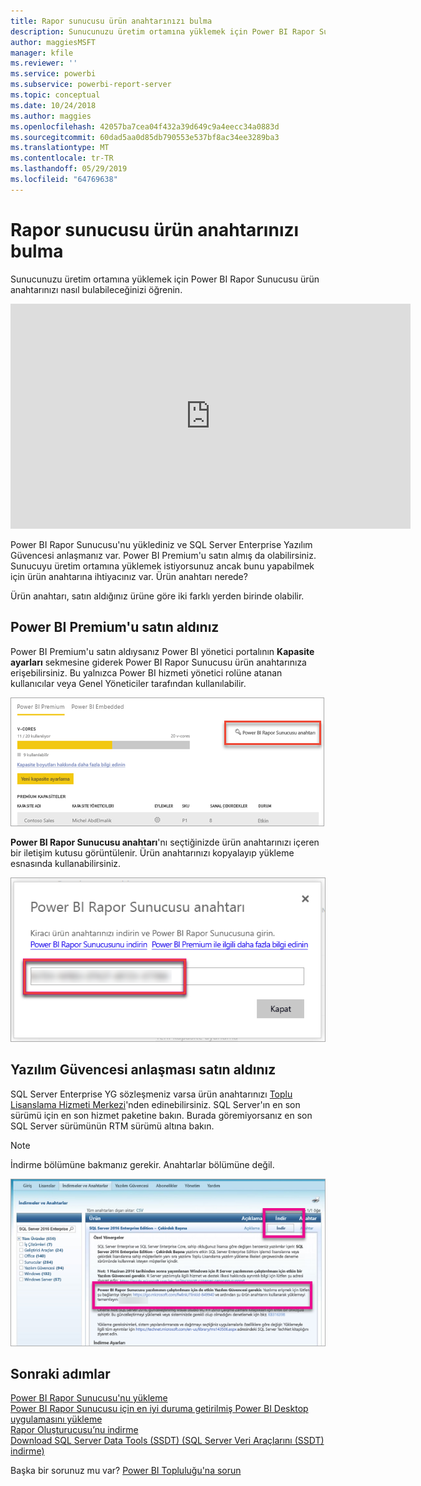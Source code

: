 ```yaml
---
title: Rapor sunucusu ürün anahtarınızı bulma
description: Sunucunuzu üretim ortamına yüklemek için Power BI Rapor Sunucusu ürün anahtarınızı nasıl bulabileceğinizi öğrenin.
author: maggiesMSFT
manager: kfile
ms.reviewer: ''
ms.service: powerbi
ms.subservice: powerbi-report-server
ms.topic: conceptual
ms.date: 10/24/2018
ms.author: maggies
ms.openlocfilehash: 42057ba7cea04f432a39d649c9a4eecc34a0883d
ms.sourcegitcommit: 60dad5aa0d85db790553e537bf8ac34ee3289ba3
ms.translationtype: MT
ms.contentlocale: tr-TR
ms.lasthandoff: 05/29/2019
ms.locfileid: "64769638"
---
```

# <a name="how-to-find-your-report-server-product-key"></a>Rapor sunucusu ürün anahtarınızı bulma
Sunucunuzu üretim ortamına yüklemek için Power BI Rapor Sunucusu ürün anahtarınızı nasıl bulabileceğinizi öğrenin.

<iframe width="640" height="360" src="https://www.youtube.com/embed/6CQnf-NGtpU?rel=0&amp;showinfo=0" frameborder="0" allowfullscreen></iframe>

Power BI Rapor Sunucusu'nu yüklediniz ve SQL Server Enterprise Yazılım Güvencesi anlaşmanız var. Power BI Premium'u satın almış da olabilirsiniz. Sunucuyu üretim ortamına yüklemek istiyorsunuz ancak bunu yapabilmek için ürün anahtarına ihtiyacınız var. Ürün anahtarı nerede? 

Ürün anahtarı, satın aldığınız ürüne göre iki farklı yerden birinde olabilir.

## <a name="purchased-power-bi-premium"></a>Power BI Premium'u satın aldınız
Power BI Premium'u satın aldıysanız Power BI yönetici portalının **Kapasite ayarları** sekmesine giderek Power BI Rapor Sunucusu ürün anahtarınıza erişebilirsiniz. Bu yalnızca Power BI hizmeti yönetici rolüne atanan kullanıcılar veya Genel Yöneticiler tarafından kullanılabilir.

![Premium ayarlarındaki Power BI Rapor Sunucusu anahtarı](media/find-product-key/pbirs-product-key.png)

**Power BI Rapor Sunucusu anahtarı**'nı seçtiğinizde ürün anahtarınızı içeren bir iletişim kutusu görüntülenir. Ürün anahtarınızı kopyalayıp yükleme esnasında kullanabilirsiniz.

![Power BI Rapor Sunucusu ürün anahtarı](media/find-product-key/pbirs-product-key-dialog.png)

## <a name="purchased-software-assurance-agreement"></a>Yazılım Güvencesi anlaşması satın aldınız
SQL Server Enterprise YG sözleşmeniz varsa ürün anahtarınızı [Toplu Lisanslama Hizmeti Merkezi](https://www.microsoft.com/Licensing/servicecenter/)'nden edinebilirsiniz. SQL Server'ın en son sürümü için en son hizmet paketine bakın. Burada göremiyorsanız en son SQL Server sürümünün RTM sürümü altına bakın.

> [!NOTE]
> İndirme bölümüne bakmanız gerekir. Anahtarlar bölümüne değil.
> 
> 

![](media/find-product-key/vlsc-download.png "Toplu Lisanslama Hizmeti Merkezi")

## <a name="next-steps"></a>Sonraki adımlar
[Power BI Rapor Sunucusu'nu yükleme](install-report-server.md)  
[Power BI Rapor Sunucusu için en iyi duruma getirilmiş Power BI Desktop uygulamasını yükleme](install-powerbi-desktop.md)  
[Rapor Oluşturucusu’nu indirme](https://www.microsoft.com/download/details.aspx?id=53613)  
[Download SQL Server Data Tools (SSDT) (SQL Server Veri Araçlarını (SSDT) indirme)](http://go.microsoft.com/fwlink/?LinkID=616714)

Başka bir sorunuz mu var? [Power BI Topluluğu'na sorun](https://community.powerbi.com/)

